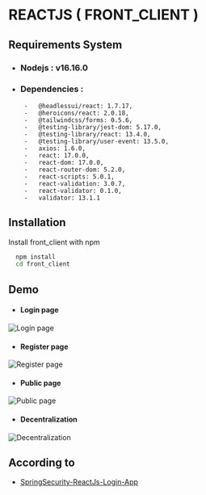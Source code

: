 # REACTJS ( FRONT_CLIENT )


## Requirements System
 - ### Nodejs : v16.16.0
 - ### Dependencies :
        -	@headlessui/react: 1.7.17,
        -	@heroicons/react: 2.0.18,
        -	@tailwindcss/forms: 0.5.6,
        -	@testing-library/jest-dom: 5.17.0,
        -	@testing-library/react: 13.4.0,
        -	@testing-library/user-event: 13.5.0,
        -	axios: 1.6.0,
        -	react: 17.0.0,
        -	react-dom: 17.0.0,
        -	react-router-dom: 5.2.0,
        -	react-scripts: 5.0.1,
        -	react-validation: 3.0.7,
        -	react-validator: 0.1.0,
        -	validator: 13.1.1


## Installation

Install front_client with npm

```bash
  npm install
  cd front_client
```
    
## Demo

- #### Login page
![Login page](https://via.placeholder.com/468x300?text=App+Screenshot+Here)
- #### Register page
![Register page](https://via.placeholder.com/468x300?text=App+Screenshot+Here)
- #### Public page
![Public page](https://via.placeholder.com/468x300?text=App+Screenshot+Here)
- #### Decentralization
![Decentralization](https://via.placeholder.com/468x300?text=App+Screenshot+Here)




## According to

- [SpringSecurity-ReactJs-Login-App](https://github.com/snehal-bagde/SpringSecurity-ReactJs-Login-App)

